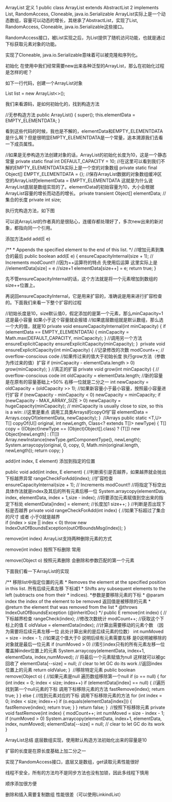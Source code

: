 ArrayList
定义
1 public class ArrayList<E> extends AbstractList<E>
2 implements List<E>, RandomAccess, Cloneable, java.io.Serializable
ArrayList实际上是一个动态数组，容量可以动态的增长，其继承了AbstractList，实现了List, RandomAccess, Cloneable, java.io.Serializable这些接口。

RandomAccess接口，被List实现之后，为List提供了随机访问功能，也就是通过下标获取元素对象的功能。

实现了Cloneable, java.io.Serializable意味着可以被克隆和序列化。

初始化
在使用中我们经常需要new出来各种泛型的ArrayList，那么在初始化过程是怎样的呢？

如下一行代码，创建一个ArrayList对象

List<Person> list = new ArrayList<>();
 

我们来看源码，是如何初始化的，找到构造方法

//无参构造方法
public ArrayList() {
  super();
  this.elementData = EMPTY_ELEMENTDATA;
}
 

看到这些代码的时候，我也是不解的，elementData和EMPTY_ELEMENTDATA是什么啊？但是很明显EMPTY_ELEMENTDATA是一个常量，追本溯源我们去看一下成员属性。

//如果是无参构造方法创建对象的话，ArrayList的初始化长度为10，这是一个静态常量
private static final int DEFAULT_CAPACITY = 10;
​
//在这里可以看到我们不解的EMPTY_ELEMENTDATA实际上是一个空的对象数组
    private static final Object[] EMPTY_ELEMENTDATA = {};
​
//保存ArrayList数据的对象数组缓冲区 空的ArrayList的elementData = EMPTY_ELEMENTDATA 这就是为什么说ArrayList底层是数组实现的了。elementData的初始容量为10，大小会根据ArrayList容量的增长而动态的增长。
    private transient Object[] elementData;
//集合的长度
    private int size;

 

执行完构造方法，如下图



可以说ArrayList的作者真的是很贴心，连缓存都处理好了，多次new出来的新对象，都指向同一个引用。

添加方法add
add(E e)

 /**
     * Appends the specified element to the end of this list.
     */
//增加元素到集合的最后
public boolean add(E e) {
  ensureCapacityInternal(size + 1);  // Increments modCount!!
  //因为++运算符的特点 先使用后运算  这里实际上是
  //elementData[size] = e
  //size+1
  elementData[size++] = e;
  return true;
}

 

先不管ensureCapacityInternal的话，这个方法就是将一个元素增加到数组的size++位置上。

再说回ensureCapacityInternal，它是用来扩容的，准确说是用来进行扩容检查的。下面我们来看一下整个扩容的过程


//初始长度是10，size默认值0，假定添加的是第一个元素，那么minCapacity=1 这是最小容量 如果小于这个容量就会报错
//如果底层数组就是默认数组，那么选一个大的值，就是10
private void ensureCapacityInternal(int minCapacity) {
        if (elementData == EMPTY_ELEMENTDATA) {
            minCapacity = Math.max(DEFAULT_CAPACITY, minCapacity);
        }
        //调用另一个方法ensureExplicitCapacity
        ensureExplicitCapacity(minCapacity);
    }
​
    private void ensureExplicitCapacity(int minCapacity) {
      //记录修改的次数
        modCount++;
​
        // overflow-conscious code
      //如果传过来的值大于初始长度 执行grow方法（参数为传过来的值）扩容
        if (minCapacity - elementData.length > 0)
            grow(minCapacity);
    }
//真正的扩容
 private void grow(int minCapacity) {
        // overflow-conscious code
        int oldCapacity = elementData.length;
   //新的容量是在原有的容量基础上+50% 右移一位就是二分之一
        int newCapacity = oldCapacity + (oldCapacity >> 1);
   //如果新容量小于最小容量，按照最小容量进行扩容
        if (newCapacity - minCapacity < 0)
            newCapacity = minCapacity;
        if (newCapacity - MAX_ARRAY_SIZE > 0)
            newCapacity = hugeCapacity(minCapacity);
        // minCapacity is usually close to size, so this is a win:
   //这里是重点 调用工具类Arrays的copyOf扩容
        elementData = Arrays.copyOf(elementData, newCapacity);
    }
​
//Arrays
public static <T,U> T[] copyOf(U[] original, int newLength, Class<? extends T[]> newType) {
  T[] copy = ((Object)newType == (Object)Object[].class)
    ? (T[]) new Object[newLength]
    : (T[]) Array.newInstance(newType.getComponentType(), newLength);
  System.arraycopy(original, 0, copy, 0,
                   Math.min(original.length, newLength));
  return copy;
}
​



add(int index, E element)
添加到指定的位置


public void add(int index, E element) {
  //判断索引是否越界，如果越界就会抛出下标越界异常
  rangeCheckForAdd(index);
//扩容检查
  ensureCapacityInternal(size + 1);  // Increments modCount!!
  //将指定下标空出 具体作法就是index及其后的所有元素后移一位
  System.arraycopy(elementData, index, elementData, index + 1,size - index);
  //将要添加元素赋值到空出来的指定下标处
  elementData[index] = element;
  //长度加1
  size++;
}
//判断是否出现下标是否越界
private void rangeCheckForAdd(int index) {
  //如果下标超过了集合的尺寸 或者 小于0就是越界  
  if (index > size || index < 0)
    throw new IndexOutOfBoundsException(outOfBoundsMsg(index));
}

 

remove(int index)
ArrayList支持两种删除元素的方式

remove(int index) 按照下标删除 常用

remove(Object o) 按照元素删除 会删除和参数匹配的第一个元素

下面我们看一下ArrayList的实现


 /**
 移除list中指定位置的元素
     * Removes the element at the specified position in this list.
     所有后续元素左移 下标减1
     * Shifts any subsequent elements to the left (subtracts one from their
     * indices).
     *参数是要移除元素的下标
     * @param index the index of the element to be removed
     返回值是被移除的元素
     * @return the element that was removed from the list
     * @throws IndexOutOfBoundsException {@inheritDoc}
     */
public E remove(int index) {
  //下标越界检查
  rangeCheck(index);
//修改次数统计
  modCount++;
  //获取这个下标上的值
  E oldValue = elementData(index);
//计算出需要移动的元素个数 （因为需要将后续元素左移一位 此处计算出来的是后续元素的位数）
  int numMoved = size - index - 1;
  //如果这个值大于0 说明后续有元素需要左移  是0说明被移除的对象就是最后一位元素
  if (numMoved > 0)
    //索引index只有的所有元素左移一位  覆盖掉index位置上的元素
    System.arraycopy(elementData, index+1, elementData, index,numMoved);
 // 将最后一个元素赋值为null  这样就可以被gc回收了
  elementData[--size] = null; // clear to let GC do its work
//返回index位置上的元素
  return oldValue;
}
​
//移除特定元素
public boolean remove(Object o) {
  //如果元素是null 遍历数组移除第一个null
  if (o == null) {
    for (int index = 0; index < size; index++)
      if (elementData[index] == null) {
        //遍历找到第一个null元素的下标 调用下标移除元素的方法
        fastRemove(index);
        return true;
      }
  } else {
    //找到元素对应的下标 调用下标移除元素的方法
    for (int index = 0; index < size; index++)
      if (o.equals(elementData[index])) {
        fastRemove(index);
        return true;
      }
  }
  return false;
}
​
//按照下标移除元素
private void fastRemove(int index) {
  modCount++;
  int numMoved = size - index - 1;
  if (numMoved > 0)
    System.arraycopy(elementData, index+1, elementData, index,
                     numMoved);
  elementData[--size] = null; // clear to let GC do its work
}

 

ArrayList总结
底层数组实现，使用默认构造方法初始化出来的容量是10

扩容的长度是在原长度基础上加二分之一

实现了RandomAccess接口，底层又是数组，get读取元素性能很好

线程不安全，所有的方法均不是同步方法也没有加锁，因此多线程下慎用

顺序添加很方便

删除和插入需要复制数组 性能很差（可以使用LinkindList）